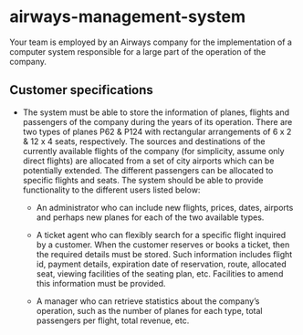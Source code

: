 # airways-management-system
Your team is employed by an Airways company for the implementation of a computer system responsible for a large part of the operation of the company.

## Customer specifications
- The system must be able to store the information of planes, flights and passengers of the company during the years of its operation. There are two types of planes P62 & P124 with rectangular arrangements of 6 x 2 & 12 x 4 seats, respectively. The sources and destinations of the currently available flights of the company (for simplicity, assume only direct flights) are allocated from a set of city airports which can be potentially extended. The different passengers can be allocated to specific flights and seats. The system should be able to provide functionality to the different users listed below:
  - An administrator who can include new flights, prices, dates, airports and perhaps new planes for each of the two available types.

  - A ticket agent who can flexibly search for a specific flight inquired by a customer. When the customer reserves or books a ticket, then the required details must be stored. Such information includes flight id, payment details, expiration date of reservation, route, allocated seat, viewing facilities of the seating plan, etc. Facilities to amend this information must be provided.

  - A manager who can retrieve statistics about the company’s operation, such as the number of planes for each type, total passengers per flight, total revenue, etc.

